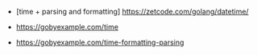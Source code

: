 - [time + parsing and formatting] https://zetcode.com/golang/datetime/

- https://gobyexample.com/time
- https://gobyexample.com/time-formatting-parsing
